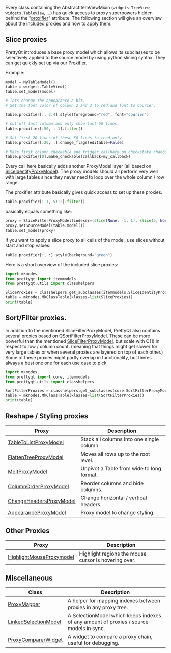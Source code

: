 Every class containing the AbstractItemViewMixin (`widgets.TreeView`, `widgets.TableView`, ...)
has quick access to proxy superpowers hidden behind the "[proxifier](proxifier.md)" attribute.
The following section will give an overview about the included proxies and how to apply them.


## Slice proxies

PrettyQt introduces a base proxy model which allows its subclasses to be selectively applied to
the source model by using python slicing syntax.
They can get quickly set up via our [Proxifier](proxifier.md).


Example:

```py
model = MyTableModel()
table = widgets.TableView()
table.set_model(model)

# lets change the appearance a bit.
# Set the font color of column 2 and 3 to red and font to Courier.

table.proxifier[:, 2:4].style(foreground="red", font="Courier")

# Cut off last column and only show last 50 lines.
table.proxifier[:50, :-1].filter()

# Set first 20 lines of these 50 lines to read_only
table.proxifier[:20, :].change_flags(editable=False)

# Make first column checkable and trigger callback on checkstate change.
table.proxifier[0].make_checkable(callback=my_callback)
```

Every call here basically adds another ProxyModel layer (all based on [SliceIdentityProxyModel](sliceidentityproxymodel.md)).
The proxy models should all perform very well with large tables since they never need to loop over the whole column / row range.

The proxifier attribute basically gives quick access to set up these proxies.

```py
table.proxifier[:-1, 5::2].filter()
```
basically equals something like:

```py
proxy = SliceFilterProxyModel(indexer=(slice(None, -1, 1), slice(5, None, 2)))
proxy.setSourceModel(table.model())
table.set_model(proxy)
```

If you want to apply a slice proxy to all cells of the model, use slices without start and stop values:

```py
table.proxifier[:, :].style(background="green")
```

Here is a short overview of the included slice proxies:

```python exec="on"
import mknodes
from prettyqt import itemmodels
from prettyqt.utils import classhelpers

SliceProxies = classhelpers.get_subclasses(itemmodels.SliceIdentityProxyModel)
table = mknodes.MkClassTable(klasses=list(SliceProxies))
print(table)
```

## Sort/Filter proxies.

In addition to the mentioned SliceFilterProxyModel, PrettyQt also contains
several proxies based on QSortFilterProxyModel. These can be more powerful
than the mentioned [SliceFilterProxyModel](slicefilterproxymodel.md), but scale with O(1) in respect to row / column count. (meaning that things might get slower for very large tables or when several proxies are layered on top of each other.)
Some of these proxies might partly overlap in functionality, but theres always a best one one for each use case to pick.

```python exec="on"
import mknodes
from prettyqt import core, itemmodels
from prettyqt.utils import classhelpers

SortFilterProxies = classhelpers.get_subclasses(core.SortFilterProxyModel)
table = mknodes.MkClassTable(klasses=list(SortFilterProxies))
print(table)
```

## Reshape / Styling proxies


| Proxy                                                | Description                              |
| -----------------------------------------------------|------------------------------------------|
|[TableToListProxyModel](tabletolistproxymodel.md)     | Stack all columns into one single column |
|[FlattenTreeProxyModel](flattentreeproxymodel.md) | Moves all rows up to the root level.     |
|[MeltProxyModel](meltproxymodel.md)                   |Unpivot a Table from wide to long format. |
|[ColumnOrderProxyModel](columnorderproxymodel.md)     |Reorder columns and hide columns.         |
|[ChangeHeadersProxyModel](changeheadersproxymodel.md) | Change horizontal / vertical headers.    |
|[AppearanceProxyModel](appearanceproxymodel.md)       | Proxy model to change styling.           |



## Other Proxies

| Proxy                                                  | Description                                          |
| -------------------------------------------------------|------------------------------------------------------|
|[HighlightMouseProxymodel](highlightmouseproxymodel.md) | Highlight regions the mouse cursor is hovering over. |



## Miscellaneous

| Class                  | Description                                                                            |
| -----------------------|----------------------------------------------------------------------------------------|
| [ProxyMapper](proxymapper.md)          | A helper for mapping indexes between proxies in any proxy tree.                        |
| [LinkedSelectionModel](linkedselectionmodel.md) | A SelectionModel which keeps indexes of any amount of proxies / source models in sync. |
| [ProxyComparerWidget](proxycomparerwidget.md)  | A widget to compare a proxy chain, useful for debugging.                               |
